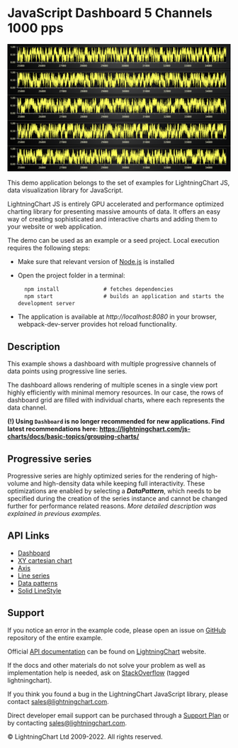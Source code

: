# JavaScript Dashboard 5 Channels 1000 pps

![JavaScript Dashboard 5 Channels 1000 pps](dashboard5ch-darkGold.png)

This demo application belongs to the set of examples for LightningChart JS, data visualization library for JavaScript.

LightningChart JS is entirely GPU accelerated and performance optimized charting library for presenting massive amounts of data. It offers an easy way of creating sophisticated and interactive charts and adding them to your website or web application.

The demo can be used as an example or a seed project. Local execution requires the following steps:

-   Make sure that relevant version of [Node.js](https://nodejs.org/en/download/) is installed
-   Open the project folder in a terminal:

          npm install              # fetches dependencies
          npm start                # builds an application and starts the development server

-   The application is available at _http://localhost:8080_ in your browser, webpack-dev-server provides hot reload functionality.


## Description

This example shows a dashboard with multiple progressive channels of data points using progressive line series.

The dashboard allows rendering of multiple scenes in a single view port highly efficiently with minimal memory resources. In our case, the rows of dashboard grid are filled with individual charts, where each represents the data channel.

**(!) Using `Dashboard` is no longer recommended for new applications. Find latest recommendations here: https://lightningchart.com/js-charts/docs/basic-topics/grouping-charts/**

## Progressive series

Progressive series are highly optimized series for the rendering of high-volume and high-density data while keeping full interactivity.
These optimizations are enabled by selecting a **_DataPattern_**, which needs to be specified during the creation of the series instance and cannot be changed further for performance related reasons. _More detailed description was explained in previous examples._


## API Links

* [Dashboard]
* [XY cartesian chart]
* [Axis]
* [Line series]
* [Data patterns]
* [Solid LineStyle]


## Support

If you notice an error in the example code, please open an issue on [GitHub][0] repository of the entire example.

Official [API documentation][1] can be found on [LightningChart][2] website.

If the docs and other materials do not solve your problem as well as implementation help is needed, ask on [StackOverflow][3] (tagged lightningchart).

If you think you found a bug in the LightningChart JavaScript library, please contact sales@lightningchart.com.

Direct developer email support can be purchased through a [Support Plan][4] or by contacting sales@lightningchart.com.

[0]: https://github.com/Arction/
[1]: https://lightningchart.com/lightningchart-js-api-documentation/
[2]: https://lightningchart.com
[3]: https://stackoverflow.com/questions/tagged/lightningchart
[4]: https://lightningchart.com/support-services/

© LightningChart Ltd 2009-2022. All rights reserved.


[Dashboard]: https://lightningchart.com/js-charts/api-documentation/v7.1.0/classes/Dashboard.html
[XY cartesian chart]: https://lightningchart.com/js-charts/api-documentation/v7.1.0/classes/ChartXY.html
[Axis]: https://lightningchart.com/js-charts/api-documentation/v7.1.0/classes/Axis.html
[Line series]: https://lightningchart.com/js-charts/api-documentation/v7.1.0/classes/LineSeries.html
[Data patterns]: https://lightningchart.com/js-charts/api-documentation/v7.1.0/interfaces/DataPattern.html
[Solid LineStyle]: https://lightningchart.com/js-charts/api-documentation/v7.1.0/classes/SolidLine.html

